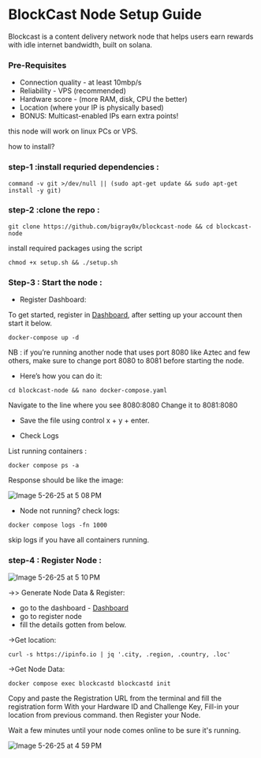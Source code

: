 # BlockCast Node Setup Guide

Blockcast is a content delivery network node that helps users earn rewards with idle internet bandwidth, built on solana.

### Pre-Requisites 

- Connection quality - at least 10mbp/s
- Reliability - VPS (recommended)
- Hardware score - (more RAM, disk, CPU the better)
- Location (where your IP is physically based)
- BONUS: Multicast-enabled IPs earn extra points!

this node will work on linux PCs or VPS.

how to install?  

### step-1 :install requried dependencies :

```
command -v git >/dev/null || (sudo apt-get update && sudo apt-get install -y git)
```

### step-2 :clone the repo :

```
git clone https://github.com/bigray0x/blockcast-node && cd blockcast-node 
```

install required packages using the script   

```
chmod +x setup.sh && ./setup.sh
```

### Step-3 : Start the node :

- Register Dashboard:

To get started, register in [Dashboard](https://app.blockcast.network?referral-code=Kk51D4), after setting up your account then start it below. 

``` 
docker-compose up -d
```

NB : if you’re running another node that uses port 8080 like Aztec and few others, make sure to change port 8080 to 8081 before starting the node.

- Here’s how you can do it:

``` 
cd blockcast-node && nano docker-compose.yaml
```

Navigate to the line where you see 8080:8080
Change it to 8081:8080

- Save the file using control x + y + enter.

- Check Logs

List running containers :

```
docker compose ps -a
```

Response should be like the image:

![Image 5-26-25 at 5 08 PM](https://github.com/user-attachments/assets/aed01b07-0a8d-45f5-8e39-a9d1855b16f4)


- Node not running? check logs: 

```
docker compose logs -fn 1000
```
skip logs if you have all containers running.

### step-4 : Register Node :

![Image 5-26-25 at 5 10 PM](https://github.com/user-attachments/assets/72b76df6-9d56-4195-80f9-0a4b6432cc46)

->> Generate Node Data & Register:

- go to the dashboard - [Dashboard](https://app.blockcast.network?referral-code=Kk51D4)
- go to register node 
- fill the details gotten from below.

->Get location:

``` 
curl -s https://ipinfo.io | jq '.city, .region, .country, .loc'
```
->Get Node Data:

```
docker compose exec blockcastd blockcastd init
```

Copy and paste the Registration URL from the terminal and fill the registration form With your Hardware ID and Challenge Key, Fill-in your location from previous command.
then Register your Node.


Wait a few minutes until your node comes online to be sure it's running.

![Image 5-26-25 at 4 59 PM](https://github.com/user-attachments/assets/c6c93baf-a3b5-491b-8f52-38dd2034c4b8)

